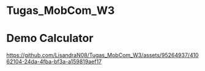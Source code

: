 # Tugas_MobCom_W3

# Demo Calculator
https://github.com/LisandraN08/Tugas_MobCom_W3/assets/95264937/41062104-24da-4fba-bf3a-a159819aef17


